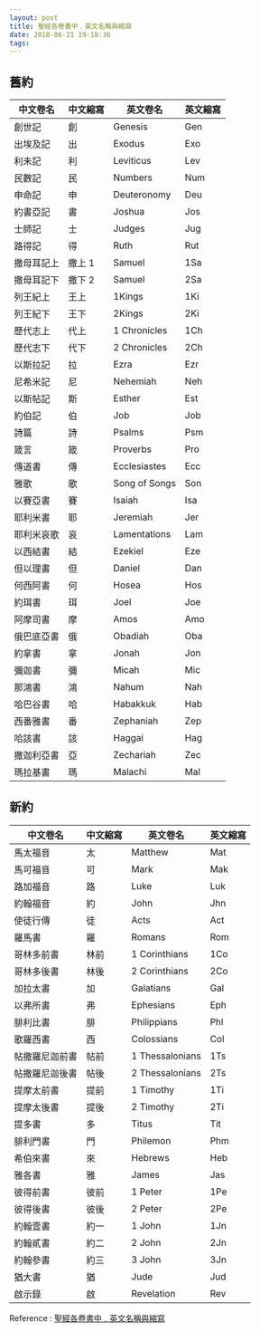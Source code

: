 ```yaml
---
layout: post
title: 聖經各卷書中﹑英文名稱與縮寫
date: 2018-06-21 19:18:36
tags:
---
```

## 舊約

中文卷名 | 中文縮寫 | 英文卷名 | 英文縮寫
---- | --- | --- | ---  
創世記 | 創 | Genesis | Gen
出埃及記 | 出 | Exodus | Exo
利未記 | 利 | Leviticus | Lev
民數記 | 民 | Numbers | Num
申命記 | 申 | Deuteronomy | Deu
約書亞記 | 書 | Joshua | Jos
士師記 | 士 | Judges | Jug
路得記 | 得 | Ruth | Rut
撒母耳記上 | 撒上	1 | Samuel | 1Sa
撒母耳記下 | 撒下	2 | Samuel | 2Sa
列王紀上 | 王上 | 1Kings | 1Ki
列王紀下 | 王下 | 2Kings | 2Ki
歷代志上 | 代上 | 1 Chronicles | 1Ch
歷代志下 | 代下 | 2 Chronicles | 2Ch
以斯拉記 | 拉 | Ezra | Ezr
尼希米記 | 尼 | Nehemiah | Neh
以斯帖記 | 斯 | Esther | Est
約伯記 | 伯 | Job | Job
詩篇 | 詩 | Psalms | Psm
箴言 | 箴 | Proverbs | Pro
傳道書 | 傳 | Ecclesiastes | Ecc
雅歌 | 歌 | Song of Songs | Son
以賽亞書 | 賽 | Isaiah | Isa
耶利米書 | 耶 | Jeremiah | Jer
耶利米哀歌 | 哀 | Lamentations | Lam
以西結書 | 結 | Ezekiel | Eze
但以理書 | 但 | Daniel | Dan
何西阿書 | 何 | Hosea | Hos
約珥書 | 珥 | Joel | Joe
阿摩司書 | 摩 | Amos | Amo
俄巴底亞書 | 俄 | Obadiah | Oba
約拿書 | 拿 | Jonah | Jon
彌迦書 | 彌 | Micah | Mic
那鴻書 | 鴻 | Nahum | Nah
哈巴谷書 | 哈 | Habakkuk | Hab
西番雅書 | 番 | Zephaniah | Zep
哈該書 | 該 | Haggai | Hag
撒迦利亞書 | 亞 | Zechariah | Zec
瑪拉基書 | 瑪 | Malachi | Mal

## 新約
中文卷名 | 中文縮寫 | 英文卷名 | 英文縮寫
---- | --- | --- | ---  
馬太福音 | 太 | Matthew | Mat
馬可福音 | 可 | Mark | Mak
路加福音 | 路 | Luke | Luk
約翰福音 | 約 | John | Jhn
使徒行傳 | 徒 | Acts | Act
羅馬書 | 羅 | Romans | Rom
哥林多前書 | 林前 | 1 Corinthians | 1Co
哥林多後書 | 林後 | 2 Corinthians | 2Co
加拉太書 | 加 | Galatians | Gal
以弗所書 | 弗 | Ephesians | Eph
腓利比書 | 腓 | Philippians | Phl
歌羅西書 | 西 | Colossians | Col
帖撒羅尼迦前書 | 帖前 | 1 Thessalonians | 1Ts
帖撒羅尼迦後書 | 帖後 | 2 Thessalonians | 2Ts
提摩太前書 | 提前 | 1 Timothy | 1Ti
提摩太後書 | 提後 | 2 Timothy | 2Ti
提多書 | 多 | Titus | Tit
腓利門書 | 門 | Philemon | Phm
希伯來書 | 來 | Hebrews | Heb
雅各書 | 雅 | James | Jas
彼得前書 | 彼前 | 1 Peter | 1Pe
彼得後書 | 彼後 | 2 Peter | 2Pe
約翰壹書 | 約一 | 1 John | 1Jn
約翰貳書 | 約二 | 2 John | 2Jn
約翰參書 | 約三 | 3 John | 3Jn
猶大書 | 猶 | Jude | Jud
啟示錄 | 啟 | Revelation | Rev

Reference : [聖經各卷書中﹑英文名稱與縮寫](http://springbible.fhl.net/Bible2/cgic201/Doc/abbreviation.html)
